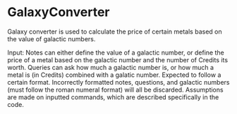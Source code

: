 # GalaxyConverter

Galaxy converter is used to calculate the price of certain metals based on the value of galactic numbers.

Input:
  Notes can either define the value of a galactic number, or define the price of a metal based on the galactic number and the number of Credits its worth.
  Queries can ask how much a galactic number is, or how much a metal is (in Credits) combined with a galatic number.
  Expected to follow a certain format. Incorrectly formatted notes, questions, and galactic numbers (must follow the roman numeral format) will all be discarded.
  Assumptions are made on inputted commands, which are described specifically in the code.
    
